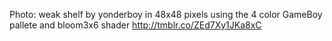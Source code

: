 Photo: weak shelf by yonderboy in 48x48 pixels using the 4 color GameBoy pallete and bloom3x6 shader http://tmblr.co/ZEd7Xy1JKa8xC
